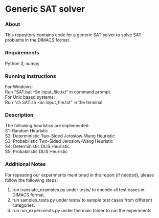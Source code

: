 # Generic SAT solver

### About
This repository contains code for a generic SAT solver to solve SAT problems in the DIMACS format.

### Requirements
Python 3, numpy

### Running Instructions
For Windows:  
Run "SAT.bat -Sn input_file.txt" in command prompt.  
For Unix based systems:  
Run "sh SAT.sh -Sn input_file.txt" in the terminal.

### Description
The following heuristics are implemented:  
S1: Random Heuristic  
S2: Deterministic Two-Sided Jeroslow-Wang Heuristic  
S3: Probabilistic Two-Sided Jeroslow-Wang Heuristic  
S4: Deterministic DLIS Heuristic  
S5: Probabilistic DLIS Heuristic

### Additional Notes
For repeating our experiments mentioned in the report (if needed), please follow the following steps:
1. run translate_examples.py under tests/ to encode all test cases in DIMACS format.
2. run samples_tests.py under tests/ to sample test cases from different categories.
3. run run_experiments.py under the main folder to run the experiments.
